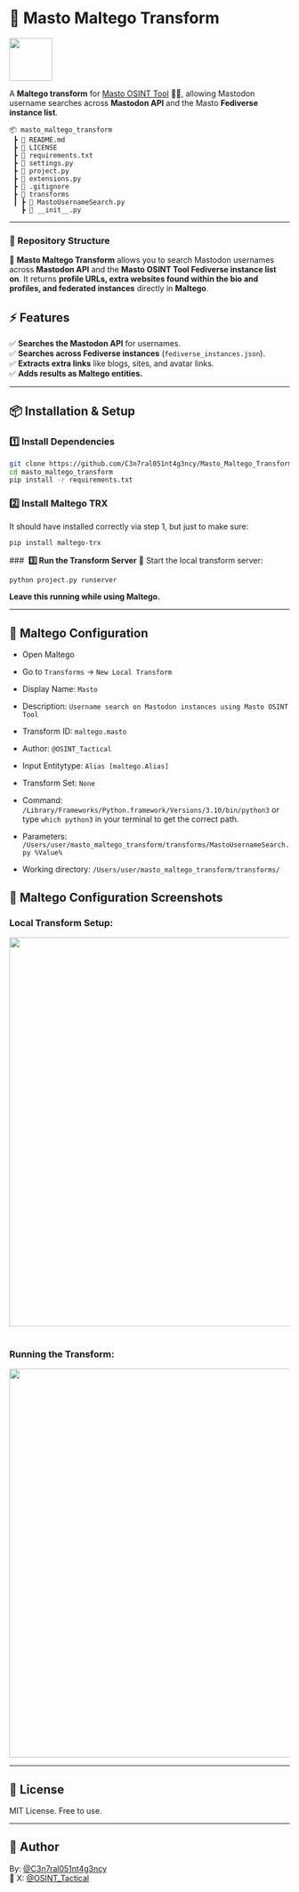 # 🐘 Masto Maltego Transform

<img width=77 src="https://github.com/user-attachments/assets/a784d63c-59e1-4dbe-b9fe-5393e744a48b">

A **Maltego transform** for [Masto OSINT Tool](https://github.com/C3n7ral051nt4g3ncy/Masto) 🕵️‍♂️, allowing Mastodon username searches across **Mastodon API** and the Masto **Fediverse instance list**.


```
📦 masto_maltego_transform
 ┣ 📜 README.md
 ┣ 📜 LICENSE
 ┣ 📜 requirements.txt
 ┣ 📜 settings.py
 ┣ 📜 project.py
 ┣ 📜 extensions.py
 ┣ 📜 .gitignore
 ┣ 📂 transforms
 ┃ ┣ 📜 MastoUsernameSearch.py
   ┣ 📜 __init__.py
```



---

### **📂 Repository Structure**

🚀 **Masto Maltego Transform** allows you to search Mastodon usernames across **Mastodon API** and the **Masto OSINT Tool Fediverse instance list on**. It returns **profile URLs, extra websites found within the bio and profiles, and federated instances** directly in **Maltego**.

## **⚡ Features**
✅ **Searches the Mastodon API** for usernames.  
✅ **Searches across Fediverse instances** (`fediverse_instances.json`).  
✅ **Extracts extra links** like blogs, sites, and avatar links.  
✅ **Adds results as Maltego entities.**  

---

## **📦 Installation & Setup**


### **1️⃣ Install Dependencies**
```bash
git clone https://github.com/C3n7ral051nt4g3ncy/Masto_Maltego_Transform.git
cd masto_maltego_transform
pip install -r requirements.txt
```


### **2️⃣ Install Maltego TRX**
It should have installed correctly via step 1, but just to make sure: 
```bash
pip install maltego-trx
```


###  **3️⃣ Run the Transform Server**
🚀 Start the local transform server:
```bash
python project.py runserver
```
**Leave this running while using Maltego.**

---

## 🔧 Maltego Configuration
- Open Maltego
- Go to ```Transforms``` → ```New Local Transform```
- Display Name: ```Masto```
- Description: ```Username search on Mastodon instances using Masto OSINT Tool```
- Transform ID: ```maltego.masto```
- Author: ```@OSINT_Tactical```
- Input Entitytype: ```Alias [maltego.Alias]```
- Transform Set: ```None```

- Command: ```/Library/Frameworks/Python.framework/Versions/3.10/bin/python3``` or type ```which python3``` in your terminal to get the correct path.
- Parameters: ```/Users/user/masto_maltego_transform/transforms/MastoUsernameSearch.py %Value%```
- Working directory: ```/Users/user/masto_maltego_transform/transforms/```

## 📸 Maltego Configuration Screenshots

### Local Transform Setup:
<img width=699 src="https://github.com/user-attachments/assets/909de304-e7c5-4c6e-bdd0-a7a9ba876aea"/>

<br>
<br>

### Running the Transform:
<img width=699 src="https://github.com/user-attachments/assets/dff19f9c-1f24-49a4-8d53-66ccb101b302"/>


---


## 📜 License
MIT License. Free to use.

---

## 🚀 Author
By: [@C3n7ral051nt4g3ncy](https://github.com/C3n7ral051nt4g3ncy)
<br>
🔗 X: [@OSINT_Tactical](https://x.com/OSINT_Tactical)






